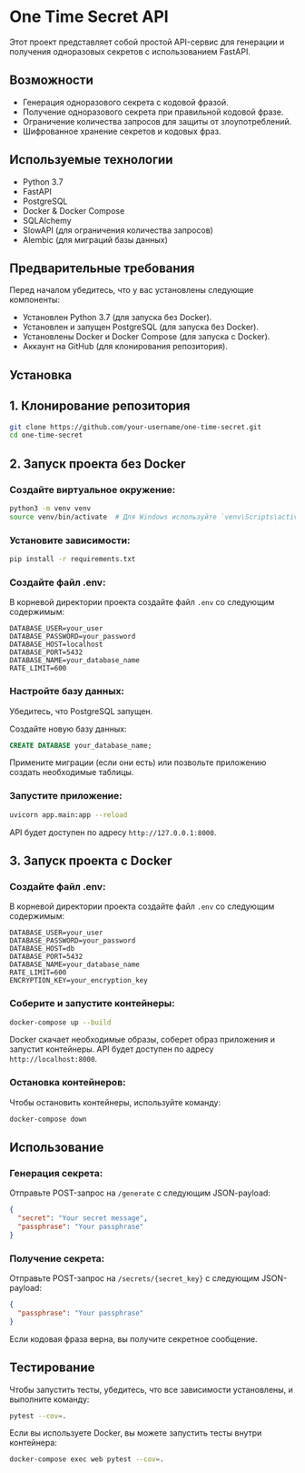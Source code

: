 # One Time Secret API

Этот проект представляет собой простой API-сервис для генерации и получения одноразовых секретов с использованием FastAPI.

## Возможности

- Генерация одноразового секрета с кодовой фразой.
- Получение одноразового секрета при правильной кодовой фразе.
- Ограничение количества запросов для защиты от злоупотреблений.
- Шифрованное хранение секретов и кодовых фраз.

## Используемые технологии

- Python 3.7
- FastAPI
- PostgreSQL
- Docker & Docker Compose
- SQLAlchemy
- SlowAPI (для ограничения количества запросов)
- Alembic (для миграций базы данных)

## Предварительные требования

Перед началом убедитесь, что у вас установлены следующие компоненты:

- Установлен Python 3.7 (для запуска без Docker).
- Установлен и запущен PostgreSQL (для запуска без Docker).
- Установлены Docker и Docker Compose (для запуска с Docker).
- Аккаунт на GitHub (для клонирования репозитория).

## Установка

## 1. Клонирование репозитория

```bash
git clone https://github.com/your-username/one-time-secret.git
cd one-time-secret
```

## 2. Запуск проекта без Docker

### Создайте виртуальное окружение:

```bash
python3 -m venv venv
source venv/bin/activate  # Для Windows используйте `venv\Scripts\activate`
```

### Установите зависимости:

```bash
pip install -r requirements.txt
```

### Создайте файл .env:

В корневой директории проекта создайте файл `.env` со следующим содержимым:

```
DATABASE_USER=your_user
DATABASE_PASSWORD=your_password
DATABASE_HOST=localhost
DATABASE_PORT=5432
DATABASE_NAME=your_database_name
RATE_LIMIT=600
```

### Настройте базу данных:

Убедитесь, что PostgreSQL запущен.

Создайте новую базу данных:

```sql
CREATE DATABASE your_database_name;
```

Примените миграции (если они есть) или позвольте приложению создать необходимые таблицы.

### Запустите приложение:

```bash
uvicorn app.main:app --reload
```

API будет доступен по адресу `http://127.0.0.1:8000`.

## 3. Запуск проекта с Docker

### Создайте файл .env:

В корневой директории проекта создайте файл `.env` со следующим содержимым:

```
DATABASE_USER=your_user
DATABASE_PASSWORD=your_password
DATABASE_HOST=db
DATABASE_PORT=5432
DATABASE_NAME=your_database_name
RATE_LIMIT=600
ENCRYPTION_KEY=your_encryption_key
```

### Соберите и запустите контейнеры:

```bash
docker-compose up --build
```

Docker скачает необходимые образы, соберет образ приложения и запустит контейнеры. API будет доступен по адресу `http://localhost:8000`.

### Остановка контейнеров:

Чтобы остановить контейнеры, используйте команду:

```bash
docker-compose down
```

## Использование

### Генерация секрета:

Отправьте POST-запрос на `/generate` с следующим JSON-payload:

```json
{
  "secret": "Your secret message",
  "passphrase": "Your passphrase"
}
```

### Получение секрета:

Отправьте POST-запрос на `/secrets/{secret_key}` с следующим JSON-payload:

```json
{
  "passphrase": "Your passphrase"
}
```

Если кодовая фраза верна, вы получите секретное сообщение.

## Тестирование

Чтобы запустить тесты, убедитесь, что все зависимости установлены, и выполните команду:

```bash
pytest --cov=.
```

Если вы используете Docker, вы можете запустить тесты внутри контейнера:

```bash
docker-compose exec web pytest --cov=.
```
